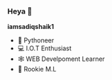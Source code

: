 ### Heya 👋


**iamsadiqshaik1**
- 🐍 Pythoneer
- 💻 I.O.T Enthusiast
- 🕸  WEB Develpoment Learner
- 🤖 Rookie M.L
